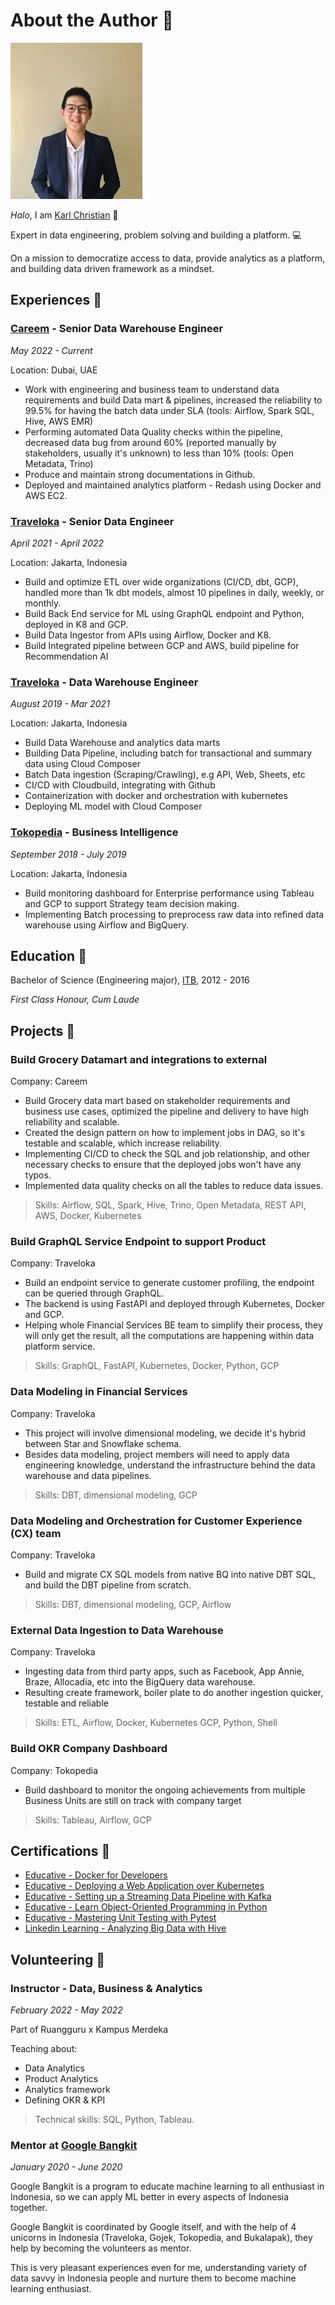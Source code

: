 # About the Author :bust_in_silhouette:

![Karl photo](assets/img/photo_small.jpeg)

_Halo_, I am [Karl Christian](https://www.linkedin.com/in/karllchris/) :wave:

Expert in data engineering, problem solving and building a platform. :computer:

On a mission to democratize access to data, provide analytics as a platform, and building data driven framework as a mindset.

## Experiences :briefcase:

### [Careem](https://www.careem.com/) - Senior Data Warehouse Engineer

_May 2022 - Current_

Location: Dubai, UAE

- Work with engineering and business team to understand data requirements and build Data mart & pipelines, increased the reliability to 99.5% for having the batch data under SLA (tools: Airflow, Spark SQL, Hive, AWS EMR)
- Performing automated Data Quality checks within the pipeline, decreased data bug from around 60% (reported manually by stakeholders, usually it's unknown) to less than 10% (tools: Open Metadata, Trino)
- Produce and maintain strong documentations in Github.
- Deployed and maintained analytics platform - Redash using Docker and AWS EC2.

### [Traveloka](https://www.traveloka.com/en-id) - Senior Data Engineer

_April 2021 - April 2022_

Location: Jakarta, Indonesia

- Build and optimize ETL over wide organizations (CI/CD, dbt, GCP), handled more than 1k dbt models, almost 10 pipelines in daily, weekly, or monthly.
- Build Back End service for ML using GraphQL endpoint and Python, deployed in K8 and GCP.
- Build Data Ingestor from APIs using Airflow, Docker and K8.
- Build Integrated pipeline between GCP and AWS, build pipeline for Recommendation AI

### [Traveloka](https://www.traveloka.com/en-id) - Data Warehouse Engineer

_August 2019 - Mar 2021_

Location: Jakarta, Indonesia

- Build Data Warehouse and analytics data marts
- Building Data Pipeline, including batch for transactional and summary data using Cloud Composer
- Batch Data ingestion (Scraping/Crawling), e.g API, Web, Sheets, etc
- CI/CD with Cloudbuild, integrating with Github
- Containerization with docker and orchestration with kubernetes
- Deploying ML model with Cloud Composer

### [Tokopedia](https://www.tokopedia.com/) - Business Intelligence

_September 2018 - July 2019_

Location: Jakarta, Indonesia

- Build monitoring dashboard for Enterprise performance using Tableau and GCP to support Strategy team decision making.
- Implementing Batch processing to preprocess raw data into refined data warehouse using Airflow and BigQuery.

## Education :school:

Bachelor of Science (Engineering major), [ITB](https://www.itb.ac.id/), 2012 - 2016

_First Class Honour, Cum Laude_

## Projects :rocket:

### Build Grocery Datamart and integrations to external

Company: Careem

- Build Grocery data mart based on stakeholder requirements and business use cases, optimized the pipeline and delivery to have high reliability and scalable.
- Created the design pattern on how to implement jobs in DAG, so it's testable and scalable, which increase reliability.
- Implementing CI/CD to check the SQL and job relationship, and other necessary checks to ensure that the deployed jobs won't have any typos.
- Implemented data quality checks on all the tables to reduce data issues.

> Skills: Airflow, SQL, Spark, Hive, Trino, Open Metadata, REST API, AWS, Docker, Kubernetes

### Build GraphQL Service Endpoint to support Product

Company: Traveloka

- Build an endpoint service to generate customer profiling, the endpoint can be queried through GraphQL.
- The backend is using FastAPI and deployed through Kubernetes, Docker and GCP.
- Helping whole Financial Services BE team to simplify their process, they will only get the result, all the computations are happening within data platform service.

> Skills: GraphQL, FastAPI, Kubernetes, Docker, Python, GCP

### Data Modeling in Financial Services

Company: Traveloka

- This project will involve dimensional modeling, we decide it's hybrid between Star and Snowflake schema.
- Besides data modeling, project members will need to apply data engineering knowledge, understand the infrastructure behind the data warehouse and data pipelines.

> Skills: DBT, dimensional modeling, GCP

### Data Modeling and Orchestration for Customer Experience (CX) team

Company: Traveloka

- Build and migrate CX SQL models from native BQ into native DBT SQL, and build the DBT pipeline from scratch.

> Skills: DBT, dimensional modeling, GCP, Airflow

### External Data Ingestion to Data Warehouse

Company: Traveloka

- Ingesting data from third party apps, such as Facebook, App Annie, Braze, Allocadia, etc into the BigQuery data warehouse.
- Resulting create framework, boiler plate to do another ingestion quicker, testable and reliable

> Skills: ETL, Airflow, Docker, Kubernetes GCP, Python, Shell

### Build OKR Company Dashboard

Company: Tokopedia

- Build dashboard to monitor the ongoing achievements from multiple Business Units are still on track with company target

> Skills: Tableau, Airflow, GCP

## Certifications :bookmark:

- [Educative - Docker for Developers](https://www.educative.io/verify-certificate/r0w3pLtnWZ5LgVKopIQ5mqOQp446U6)
- [Educative - Deploying a Web Application over Kubernetes](https://www.educative.io/verify-certificate/y8E3zVt2ZL7Bq0VxgSyzvm0y2QQgcm)
- [Educative - Setting up a Streaming Data Pipeline with Kafka](https://www.educative.io/verify-certificate/g5g3ywCwE9xpA617JFKAkp1KL22xSk)
- [Educative - Learn Object-Oriented Programming in Python](https://www.educative.io/verify-certificate/j2l3BzfZn5G0MVK7rFxzJkBxy552FA)
- [Educative - Mastering Unit Testing with Pytest](https://www.educative.io/verify-certificate/wnDQEXnKW6AFPwvpj9R0RjcQLAwmQ2994UG)
- [Linkedin Learning - Analyzing Big Data with Hive](https://www.linkedin.com/learning/certificates/2f65729dd55b0e2e9dce9232c9e9327a2f53f50a60464d081296372b735d214d?lipi=urn%3Ali%3Apage%3Ad_flagship3_profile_view_base_certifications_details%3BydX6llRCQJeNV2NHM0hVAA%3D%3D)

## Volunteering :muscle:

### Instructor - Data, Business & Analytics

_February 2022 - May 2022_

Part of Ruangguru x Kampus Merdeka

Teaching about:

- Data Analytics
- Product Analytics
- Analytics framework
- Defining OKR & KPI

> Technical skills: SQL, Python, Tableau.

### Mentor at [Google Bangkit](https://grow.google/intl/id_id/bangkit/?tab=machine-learning)

_January 2020 - June 2020_

Google Bangkit is a program to educate machine learning to all enthusiast in Indonesia, so we can apply ML better in every aspects of Indonesia together.

Google Bangkit is coordinated by Google itself, and with the help of 4 unicorns in Indonesia (Traveloka, Gojek, Tokopedia, and Bukalapak), they help by becoming the volunteers as mentor.

This is very pleasant experiences even for me, understanding variety of data savvy in Indonesia people and nurture them to become machine learning enthusiast.
